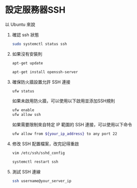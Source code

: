 # 設定服務器SSH

以 Ubuntu 來說

1. 確認 ssh 狀態 
    
    ```sh
    sudo systemctl status ssh
    ```

2. 如果沒有安裝則

    ```sh
    apt-get update

    apt-get install openssh-server
    ```

3. 確保防火牆設置允許 SSH 連接

    ```sh
    ufw status
    ```

    如果未啟用防火牆，可以使用以下啟用並添加SSH規則

    ```sh
    ufw enable
    ufw allow ssh
    ```

    如果需要限制來自特定 IP 範圍的 SSH 連接，可以使用以下命令

    ```sh
    ufw allow from ${your_ip_address} to any port 22
    ```

4. 修改 SSH 配置檔案，改完記得重啟

    ```sh
    vim /etc/ssh/sshd_config

    systemctl restart ssh
    ```

5. 測試 SSH 連線

    ```sh
    ssh username@your_server_ip
    ```